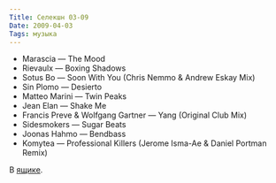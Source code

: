 ```yaml
---
Title: Селекшн 03-09
Date: 2009-04-03
Tags: музыка
---
```


* Marascia — The Mood
* Rievaulx — Boxing Shadows
* Sotus Bo — Soon With You (Chris Nemmo &amp; Andrew Eskay Mix)
* Sin Plomo — Desierto
* Matteo Marini — Twin Peaks
* Jean Elan — Shake Me
* Francis Preve & Wolfgang Gartner — Yang (Original Club Mix)
* Sidesmokers — Sugar Beats
* Joonas Hahmo — Bendbass
* Komytea — Professional Killers (Jerome Isma-Ae &amp; Daniel Portman Remix)

В [ящике](http://www.getdropbox.com).